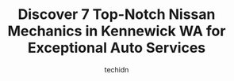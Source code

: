 ---
layout: ampstory
image: https://images.unsplash.com/photo-1639928845095-b2c86c3cde80?ixlib=rb-4.0.3&ixid=MnwxMjA3fDB8MHxwaG90by1wYWdlfHx8fGVufDB8fHx8&auto=format&fit=crop&w=640&h=853&q=80
author: techidn
featured: false
description: Entrust your vehicle to the 7 best Nissan Mechanic in Kennewick WA, USA and experience the difference they can make. With their extensive knowledge, state-of-the-art facilities, and commitme
title: Discover 7 Top-Notch Nissan Mechanics in Kennewick WA for Exceptional Auto Services
cover:
   title: Discover 7 Top-Notch Nissan Mechanics in Kennewick WA for Exceptional Auto Services
   subtitle: Rickpate
   background: https://images.unsplash.com/photo-1639928845095-b2c86c3cde80?ixlib=rb-4.0.3&ixid=MnwxMjA3fDB8MHxwaG90by1wYWdlfHx8fGVufDB8fHx8&auto=format&fit=crop&w=640&h=853&q=80

pages: 
 - layout: thirds
   top: <h1>#1 Tri Cities Automotive Repair</h1>
   bottom: "<p>Tim did some diagnostics on my truck and to my relief I did not have an electrical short. He found the starter was causing a drain on my battery and replaced it. Great wo</p>"
   background: https://www.knot35.com/toplist/wp-content/uploads/2023/06/best-nissan-mechanic-1-in-kennewick-wa-1685833552.jpeg
   backgroundblur: true
 - layout: thirds
   top: <h1>#2 360 Automotive & Repair</h1>
   bottom: "<p>6200 W Clearwater Ave, Kennewick, WA 99336, United States</p>"
   background: https://www.knot35.com/toplist/wp-content/uploads/2023/06/best-nissan-mechanic-2-in-kennewick-wa-1685833553.jpeg
   cta:
      link: https://www.knot35.com/toplist/discover-7-top-notch-nissan-mechanics-in-kennewick-wa-for-exceptional-auto-services/
      text: Discover 7 Top-Notch Nissan Mechanics in Kennewick WA for Exceptional Auto Services
 - layout: thirds
   top: <h1>#3 Allied Automotive</h1>
   bottom: "<p>834 W Klamath Ave, Kennewick, WA 99336, United States</p>"
   background: https://www.knot35.com/toplist/wp-content/uploads/2023/06/best-nissan-mechanic-3-in-kennewick-wa-1685833554.jpeg
   cta:
      link: https://www.knot35.com/toplist/discover-7-top-notch-nissan-mechanics-in-kennewick-wa-for-exceptional-auto-services/
      text: Discover 7 Top-Notch Nissan Mechanics in Kennewick WA for Exceptional Auto Services
 - layout: thirds
   top: <h1>#4 Motoring Services Auto Repair</h1>
   bottom: "<p>8920 W Victoria Ave, Kennewick, WA 99336, United States</p>"
   background: https://images.unsplash.com/photo-1564951434112-64d74cc2a2d7?ixlib=rb-4.0.3&ixid=MnwxMjA3fDB8MHxwaG90by1wYWdlfHx8fGVufDB8fHx8&auto=format&fit=crop&w=640&h=853&q=80
   cta:
      link: https://www.knot35.com/toplist/discover-7-top-notch-nissan-mechanics-in-kennewick-wa-for-exceptional-auto-services/
      text: Discover 7 Top-Notch Nissan Mechanics in Kennewick WA for Exceptional Auto Services
 - layout: thirds
   top: <h1>#5 Platinum Automotive Services</h1>
   bottom: "<p>8504 W Clearwater Ave, Kennewick, WA 99336, United States</p>"
   background: https://images.unsplash.com/photo-1557672172-298e090bd0f1?ixlib=rb-4.0.3&ixid=MnwxMjA3fDB8MHxwaG90by1wYWdlfHx8fGVufDB8fHx8&auto=format&fit=crop&w=640&h=853&q=80
   cta:
      link: https://www.knot35.com/toplist/discover-7-top-notch-nissan-mechanics-in-kennewick-wa-for-exceptional-auto-services/
      text: Discover 7 Top-Notch Nissan Mechanics in Kennewick WA for Exceptional Auto Services
 - layout: thirds
   top: <h1>#6 509 Automotive Services</h1>
   bottom: "<p>121 S Ely St Building B, Kennewick, WA 99336, United States</p>"
   background: https://images.unsplash.com/photo-1604871000636-074fa5117945?ixlib=rb-4.0.3&ixid=MnwxMjA3fDB8MHxwaG90by1wYWdlfHx8fGVufDB8fHx8&auto=format&fit=crop&w=640&h=853&q=80
   cta:
      link: https://www.knot35.com/toplist/discover-7-top-notch-nissan-mechanics-in-kennewick-wa-for-exceptional-auto-services/
      text: Discover 7 Top-Notch Nissan Mechanics in Kennewick WA for Exceptional Auto Services
 - layout: thirds
   top: <h1>#7 USA Brake & Auto Repair</h1>
   bottom: "<p>3809 W Clearwater Ave, Kennewick, WA 99336, United States</p>"
   background: https://images.unsplash.com/photo-1489648022186-8f49310909a0?ixlib=rb-4.0.3&ixid=MnwxMjA3fDB8MHxwaG90by1wYWdlfHx8fGVufDB8fHx8&auto=format&fit=crop&w=640&h=853&q=80
   cta:
      link: https://www.knot35.com/toplist/discover-7-top-notch-nissan-mechanics-in-kennewick-wa-for-exceptional-auto-services/
      text: Discover 7 Top-Notch Nissan Mechanics in Kennewick WA for Exceptional Auto Services
 - layout: thirds
   middle: Continue reading...
   background: https://images.unsplash.com/photo-1484589065579-248aad0d8b13?ixlib=rb-4.0.3&ixid=MnwxMjA3fDB8MHxwaG90by1wYWdlfHx8fGVufDB8fHx8&auto=format&fit=crop&w=640&h=853&q=80
   cta:
      link: https://www.knot35.com/toplist/discover-7-top-notch-nissan-mechanics-in-kennewick-wa-for-exceptional-auto-services/
      text: Discover 7 Top-Notch Nissan Mechanics in Kennewick WA for Exceptional Auto Services
      
---